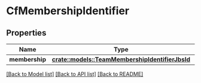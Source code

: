 # CfMembershipIdentifier

## Properties

Name | Type | Description | Notes
------------ | ------------- | ------------- | -------------
**membership** | [**crate::models::TeamMembershipIdentifierJbsId**](TeamMembershipIdentifierJbsId.md) |  | 

[[Back to Model list]](../README.md#documentation-for-models) [[Back to API list]](../README.md#documentation-for-api-endpoints) [[Back to README]](../README.md)


